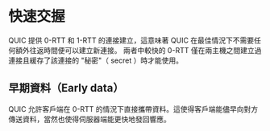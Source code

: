 # 快速交握

QUIC 提供 0-RTT 和 1-RTT 的連接建立，這意味著 QUIC 在最佳情況下不需要任何額外往返時間便可以建立新連接。
兩者中較快的 0-RTT 僅在兩主機之間建立過連接且緩存了該連接的 "秘密"（ secret ）時才能使用。

## 早期資料（Early data）

QUIC 允許客戶端在 0-RTT 的情況下直接攜帶資料。這使得客戶端能儘早向對方傳送資料，當然也使得伺服器端能更快地發回響應。
